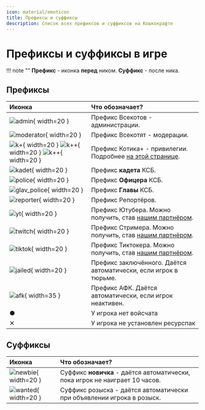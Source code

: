 ```yaml
---
icon: material/emoticon
title: Префиксы и суффиксы
description: Список всех префиксов и суффиксов на Кошкокрафте
---
```


# Префиксы и суффиксы в игре

!!! note ""
    **Префикс** - иконка **перед** ником. **Суффикс** - после ника.

## Префиксы

| Иконка | Что обозначает? |
| :------- | :--------------- | 
|![admin](../../assets/prefixes/admin.png){ width=20 }|Префикс Всекотов - администрации.|
|![moderator](../../assets/prefixes/moder.png){ width=20 }|Префикс Всекотят - модерации.|
|![k+](../../assets/prefixes/kplus.png){ width=20 } ![k++](../../assets/prefixes/kplusplus.png){ width=20 } ![k++](../../assets/prefixes/kplusplusplus.png){ width=20 }|Префикс <span class="neon">Котика+</span> - привилегии. Подробнее [на этой странице](../../info/donate.md).|
|![kadet](../../assets/prefixes/kadet_police.png){ width=20 }|Префикс **кадета** КСБ.|
|![police](../../assets/prefixes/police.png){ width=20 }|Префикс **Офицера** КСБ.|
|![glav_police](../../assets/prefixes/glav_police.png){ width=20 }|Префикс **Главы** КСБ.|
|![reporter](../../assets/prefixes/reporter.png){ width=20 }|Префикс Репортёров.|
|![yt](../../assets/prefixes/youtube.png){ width=20 }|Префикс Ютубера. Можно получить, став [нашим партнёром](../../info/for_media.md).|
|![twitch](../../assets/prefixes/twitch.png){ width=20 }|Префикс Стримера. Можно получить, став [нашим партнёром](../../info/for_media.md).|
|![tiktok](../../assets/prefixes/tiktok.png){ width=20 }|Префикс Тиктокера. Можно получить, став [нашим партнёром](../../info/for_media.md).|
|![jailed](../../assets/prefixes/jailed.png){ width=20 }|Префикс заключённого. Даётся автоматически, если игрок в тюрьме.|
|![afk](../../assets/prefixes/afk.png){ width=35 }|Префикс АФК. Даётся автоматически, если игрок неактивен.|
|<span class="red">●</span>|У игрока нет войсчата|
|<span class="red">✕</span>|У игрока не установлен ресурспак|


## Суффиксы
| Иконка | Что обозначает? |
| :------- | :--------------- | 
|![newbie](../../assets/prefixes/newbie.png){ width=20 }|Суффикс **новичка** - даётся автоматически, пока игрок не наиграет 10 часов.|
|![wanted](../../assets/prefixes/wanted.png){ width=20 }|Суффикс розыска - даётся автоматически при объявлении игрока в розыск.|